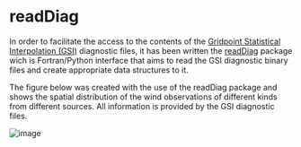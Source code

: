 # readDiag

In order to facilitate the access to the contents of the [Gridpoint Statistical Interpolation (GSI)](https://dtcenter.org/community-code/gridpoint-statistical-interpolation-gsi) diagnostic files, it has been written the [readDiag](https://github.com/GAD-DIMNT-CPTEC/readDiag) package wich is Fortran/Python interface that aims to read the GSI diagnostic binary files and create appropriate data structures to it. 

The figure below was created with the use of the readDiag package and shows the spatial distribution of the wind observations of different kinds from different sources. All information is provided by the GSI diagnostic files.

![image](https://user-images.githubusercontent.com/6088258/183511751-21032794-b38c-44c0-8719-103ed1b98547.png)

